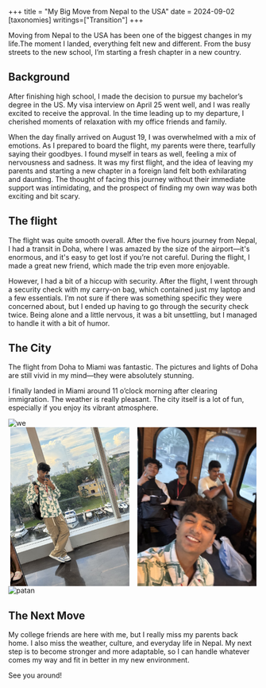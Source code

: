 +++
title = "My Big Move from Nepal to the USA"
date = 2024-09-02
[taxonomies]
writings=["Transition"]
+++

Moving from Nepal to the USA has been one of the biggest changes in my life.The
moment I landed, everything felt new and different. From the busy streets to
the new school, I’m starting a fresh chapter in a new country. 


## Background
After finishing high school, I made the decision to pursue my
bachelor’s degree in the US. My visa interview on April 25 went well, and I was
really excited to receive the approval. In the time leading up to my departure, I
cherished moments of relaxation with my office friends and family.

When the day finally arrived on August 19, I was overwhelmed with a mix of
emotions. As I prepared to board the flight, my parents were there, tearfully
saying their goodbyes. I found myself in tears as well, feeling a mix of
nervousness and sadness. It was my first flight, and the idea of leaving my
parents and starting a new chapter in a foreign land felt both exhilarating and
daunting. The thought of facing this journey without their immediate support
was intimidating, and the prospect of finding my own way was both exciting and
bit scary.

## The flight
The flight was quite smooth overall. After the five hours journey from Nepal, I had a
transit in Doha, where I was amazed by the size of the airport—it's enormous,
and it's easy to get lost if you’re not careful. During the flight, I made a
great new friend, which made the trip even more enjoyable.

However, I had a bit of a hiccup with security. After the flight, I went
through a security check with my carry-on bag, which contained just my laptop
and a few essentials. I’m not sure if there was something specific they were
concerned about, but I ended up having to go through the security check twice.
Being alone and a little nervous, it was a bit unsettling, but I managed to
handle it with a bit of humor.

## The City

The flight from Doha to Miami was fantastic. The pictures and lights of Doha
are still vivid in my mind—they were absolutely stunning. 

I finally landed in Miami around 11 o’clock morning after clearing immigration.
The weather is really pleasant. The city itself is a lot of fun, especially if
you enjoy its vibrant atmosphere.

<img alt="we" src="/images/nepal-usa/river.mp4" style="width: 15rem; height: 20rem; object-fit: cover;"/>

<div style="display: flex; flex-wrap: wrap; gap: 1rem; justify-content: center;">
    <img alt="patan" src="/images/nepal-usa/me.jpeg" style="width: 15rem; height: 20rem; object-fit: cover;"/>
    <img alt="nix-mac" src="/images/nepal-usa/friends.jpeg" style="width: 15rem; height: 20rem; object-fit: cover;"/>
</div>

<img alt="patan" src="/images/nepal-usa/river.jpeg" style="width: 15rem; height: 20rem; object-fit: cover;"/>


## The Next Move
My college friends are here with me, but I really miss my parents back home. I
also miss the weather, culture, and everyday life in Nepal. My next step is to
become stronger and more adaptable, so I can handle whatever comes my way and
fit in better in my new environment.

See you around!
